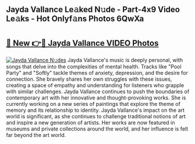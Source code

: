 ## Jayda Vallance Le𝚊ked N𝚞de - Part-4x9 Video Le𝚊ks - Hot Onlyf𝚊ns Photos 6QwXa

# <h2><a href="http://ac31681.deff.icu/?id=Jayda+Vallance">🔗 New 👉🔴 Jayda Vallance VIDEO Photos</a></h2>

[![Jayda Vallance N𝚞des](https://i.imgur.com/rIISA9y.gif)](http://ac31681.deff.icu/?id=Jayda+Vallance)
Jayda Vallance's music is deeply personal, with songs that delve into the complexities of mental health. Tracks like "Pool Party" and "Softly" tackle themes of anxiety, depression, and the desire for connection. She bravely shares her own struggles with these issues, creating a space of empathy and understanding for listeners who grapple with similar challenges. Jayda Vallance continues to push the boundaries of contemporary art with her innovative and thought-provoking works. She is currently working on a new series of paintings that explore the theme of memory and its relationship to identity. Jayda Vallance's impact on the art world is significant, as she continues to challenge traditional notions of art and inspire a new generation of artists. Her works are now featured in museums and private collections around the world, and her influence is felt far beyond the art world.
